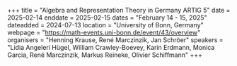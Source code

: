 +++
title = "Algebra and Representation Theory in Germany ARTIG 5"
date = 2025-02-14
enddate = 2025-02-15
dates = "February 14 - 15, 2025"
dateadded = 2024-07-13
location = "University of Bonn, Germany"
webpage = "https://math-events.uni-bonn.de/event/43/overview"
organisers = "Henning Krause, René Marczinzik, Jan Schröer"
speakers = "Lidia Angeleri Hügel, William Crawley-Boevey, Karin Erdmann, Monica Garcia, René Marczinzik, Markus Reineke, Olivier Schiffmann"
+++
